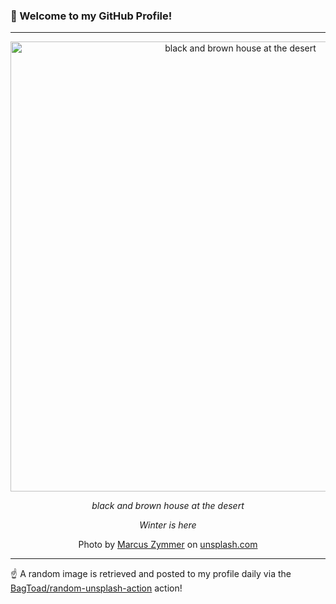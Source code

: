 ### 👋 Welcome to my GitHub Profile!

----

<div align="center">
  <img width="720" src="https://images.unsplash.com/photo-1484319872590-238e52272981?crop=entropy&cs=tinysrgb&fit=max&fm=jpg&ixid=M3w1NTI0OTR8MHwxfHJhbmRvbXx8fHx8fHx8fDE3NTE3ODI0NDJ8&ixlib=rb-4.1.0&q=80&w=1080" alt="black and brown house at the desert">
  
  <em>black and brown house at the desert</em>
  
  <em>Winter is here</em>
  
  Photo by [Marcus Zymmer](http://marcuszymmer.com/) on [unsplash.com](https://unsplash.com/)
</div>

----

☝️ A random image is retrieved and posted to my profile daily via the [BagToad/random-unsplash-action](https://github.com/BagToad/random-unsplash-action) action!
